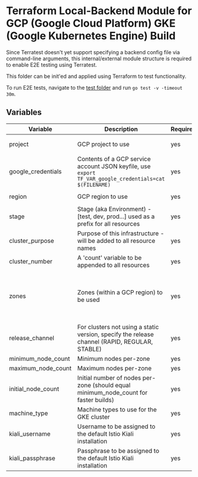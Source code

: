 # Terraform Local-Backend Module for GCP (Google Cloud Platform) GKE (Google Kubernetes Engine) Build

Since Terratest doesn't yet support specifying a backend config file via command-line arguments,
this internal/external module structure is required to enable E2E testing using Terratest.

This folder can be init'ed and applied using Terraform to test functionality.

To run E2E tests, navigate to the [test folder](../test) and run `go test -v -timeout 30m`.

## Variables

| Variable | Description | Required | Default |
| -------- | ----------- | -------- | ------- |
| project | GCP project to use | yes | `test-terraform-project-01` |
| google_credentials | Contents of a GCP service account JSON keyfile, use `export TF_VAR_google_credentials=cat $(FILENAME)` | yes | none |
| region | GCP region to use | yes | `asia-southeast`2 |
| stage | Stage (aka Environment) - [test, dev, prod...] used as a prefix for all resources | yes | `test` |
| cluster_purpose | Purpose of this infrastructure - will be added to all resource names | yes | `tf-gke-templat`e |
| cluster_number | A 'count' variable to be appended to all resources | yes | `00` |
| zones | Zones (within a GCP region) to be used | yes | `["asia-southeast2-a", "asia-southeast2-b", "asia-southeast2-c"]` - all zones |
| release_channel | For clusters not using a static version, specify the release channel (RAPID, REGULAR, STABLE) | yes | `RAPID` |
| minimum_node_count | Minimum nodes per-zone | yes | `1` |
| maximum_node_count | Maximum nodes per-zone | yes | `2` |
| initial_node_count | Initial number of nodes per-zone (should equal minimum_node_count for faster builds) | yes | `1` |
| machine_type | Machine types to use for the GKE cluster | yes | `n1-standard-2` |
| kiali_username | Username to be assigned to the default Istio Kiali installation | yes | `admin` |
| kiali_passphrase | Passphrase to be assigned to the default Istio Kiali installation | yes | `admin` |
